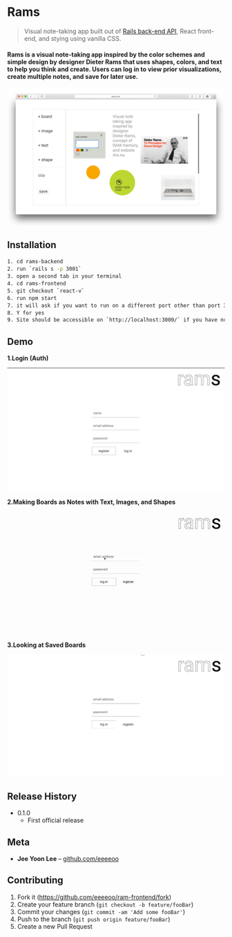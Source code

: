 # Rams
> Visual note-taking app built out of <a target="_blank" href="https://github.com/eeeeoo/ram-backend">Rails back-end API</a>, React front-end, and stying using vanilla CSS. 

#### Rams is a visual note-taking app inspired by the color schemes and simple design by designer Dieter Rams that uses shapes, colors, and text to help you think and create. Users can log in to view prior visualizations, create multiple notes, and save for later use. 

<img src="rams.png" alt="project-overview" />

## Installation
```sh
1. cd rams-backend
2. run `rails s -p 3001`
3. open a second tab in your terminal
4. cd rams-frontend
5. git checkout `react-v`
6. run npm start
7. it will ask if you want to run on a different port other than port 3000 currently hosting your rails server
8. Y for yes
9. Site should be accessible on `http://localhost:3000/` if you have no other apps running in the background.
```
## Demo

**1.Login (Auth)**

<img src="register.gif" alt="login" />


**2.Making Boards as Notes with Text, Images, and Shapes**

<img src="notes.gif" alt="making visual notes" />


**3.Looking at Saved Boards**

<img src="saved.gif" alt="saved visual notes" />


## Release History
* 0.1.0
    * First official release

## Meta

* **Jee Yoon Lee** – [github.com/eeeeoo](https://github.com/eeeeoo)

## Contributing

1. Fork it (<https://github.com/eeeeoo/ram-frontend/fork>)
2. Create your feature branch (`git checkout -b feature/fooBar`)
3. Commit your changes (`git commit -am 'Add some fooBar'`)
4. Push to the branch (`git push origin feature/fooBar`)
5. Create a new Pull Request

